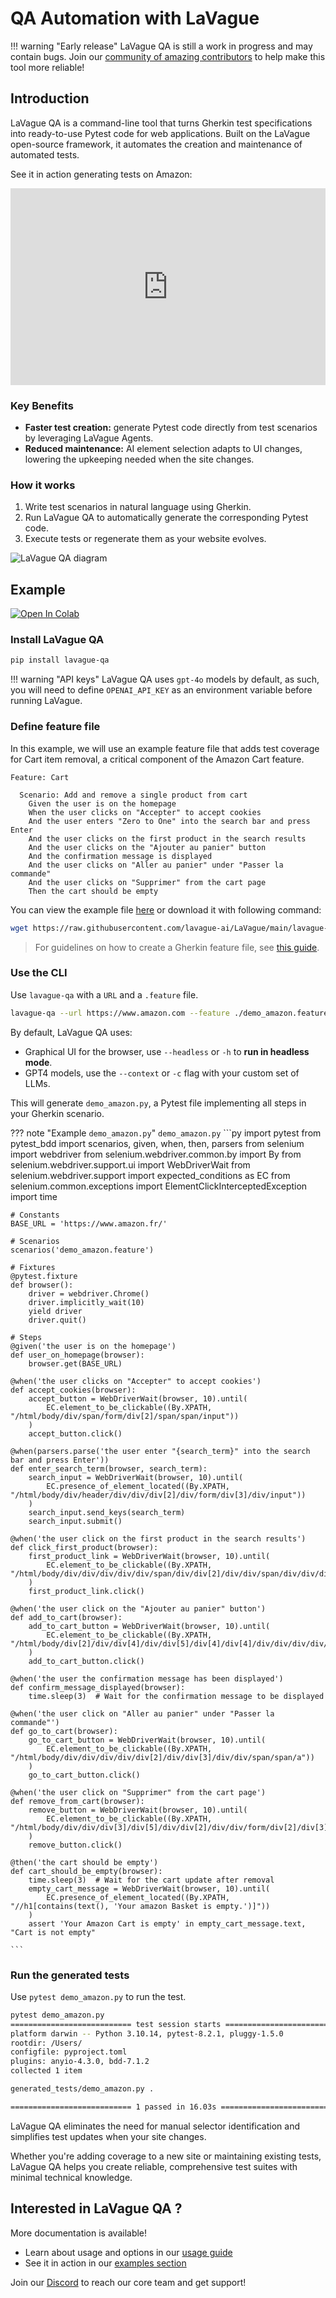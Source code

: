 # QA Automation with LaVague

!!! warning "Early release"
    LaVague QA is still a work in progress and may contain bugs. Join our [community of amazing contributors](https://discord.gg/invite/SDxn9KpqX9) to help make this tool more reliable!

## Introduction

LaVague QA is a command-line tool that turns Gherkin test specifications into ready-to-use Pytest code for web applications. Built on the LaVague open-source framework, it automates the creation and maintenance of automated tests.

See it in action generating tests on Amazon: 
<iframe width="100%" height="315" src="https://www.youtube.com/embed/5X4S2ed4QqA" frameborder="0" allow="accelerometer; autoplay; clipboard-write; encrypted-media; gyroscope; picture-in-picture" allowfullscreen></iframe>


### Key Benefits
- **Faster test creation:** generate Pytest code directly from test scenarios by leveraging LaVague Agents.
- **Reduced maintenance:** AI element selection adapts to UI changes, lowering the upkeeping needed when the site changes.

### How it works

1. Write test scenarios in natural language using Gherkin.
2. Run LaVague QA to automatically generate the corresponding Pytest code.
3. Execute tests or regenerate them as your website evolves.

![LaVague QA diagram](../../assets/lavague_qa_diagram.png)



## Example
<a target="_blank" href="https://colab.research.google.com/github/lavague-ai/LaVague/blob/main/lavague-qa/demo_lavague_QA.ipynb">
<img src="https://colab.research.google.com/assets/colab-badge.svg" alt="Open In Colab"></a>


### Install LaVague QA

```bash
pip install lavague-qa
```

!!! warning "API keys"
    LaVague QA uses `gpt-4o` models by default, as such, you will need to define `OPENAI_API_KEY` as an environment variable before running LaVague. 

### Define feature file
In this example, we will use an example feature file that adds test coverage for Cart item removal, a critical component of the Amazon Cart feature.

```gherkin
Feature: Cart

  Scenario: Add and remove a single product from cart
    Given the user is on the homepage
    When the user clicks on "Accepter" to accept cookies
    And the user enters "Zero to One" into the search bar and press Enter
    And the user clicks on the first product in the search results
    And the user clicks on the "Ajouter au panier" button
    And the confirmation message is displayed
    And the user clicks on "Aller au panier" under "Passer la commande"
    And the user clicks on "Supprimer" from the cart page
    Then the cart should be empty
```

You can view the example file [here](https://raw.githubusercontent.com/lavague-ai/LaVague/main/lavague-qa/features/demo_amazon.feature) or download it with following command:

```bash
wget https://raw.githubusercontent.com/lavague-ai/LaVague/main/lavague-qa/features/demo_amazon.feature
```

> For guidelines on how to create a Gherkin feature file, see [this guide](https://cucumber.io/docs/gherkin/reference/).

### Use the CLI

Use `lavague-qa` with a `URL` and a `.feature` file.


```bash
lavague-qa --url https://www.amazon.com --feature ./demo_amazon.feature
```

By default, LaVague QA uses:

- Graphical UI for the browser, use `--headless` or `-h` to **run in headless mode**. 
- GPT4 models, use the `--context` or `-c` flag with your custom set of LLMs. 

This will generate `demo_amazon.py`, a Pytest file implementing all steps in your Gherkin scenario.

??? note "Example `demo_amazon.py`"
    `demo_amazon.py` 
    ```py
    import pytest
    from pytest_bdd import scenarios, given, when, then, parsers
    from selenium import webdriver
    from selenium.webdriver.common.by import By
    from selenium.webdriver.support.ui import WebDriverWait
    from selenium.webdriver.support import expected_conditions as EC
    from selenium.common.exceptions import ElementClickInterceptedException
    import time

    # Constants
    BASE_URL = 'https://www.amazon.fr/'

    # Scenarios
    scenarios('demo_amazon.feature')

    # Fixtures
    @pytest.fixture
    def browser():
        driver = webdriver.Chrome()
        driver.implicitly_wait(10)
        yield driver
        driver.quit()

    # Steps
    @given('the user is on the homepage')
    def user_on_homepage(browser):
        browser.get(BASE_URL)

    @when('the user clicks on "Accepter" to accept cookies')
    def accept_cookies(browser):
        accept_button = WebDriverWait(browser, 10).until(
            EC.element_to_be_clickable((By.XPATH, "/html/body/div/span/form/div[2]/span/span/input"))
        )
        accept_button.click()

    @when(parsers.parse('the user enter "{search_term}" into the search bar and press Enter'))
    def enter_search_term(browser, search_term):
        search_input = WebDriverWait(browser, 10).until(
            EC.presence_of_element_located((By.XPATH, "/html/body/div/header/div/div/div[2]/div/form/div[3]/div/input"))
        )
        search_input.send_keys(search_term)
        search_input.submit()

    @when('the user click on the first product in the search results')
    def click_first_product(browser):
        first_product_link = WebDriverWait(browser, 10).until(
            EC.element_to_be_clickable((By.XPATH, "/html/body/div/div/div/div/div/span/div/div[2]/div/div/span/div/div/div[2]/div/h2/a"))
        )
        first_product_link.click()

    @when('the user click on the "Ajouter au panier" button')
    def add_to_cart(browser):
        add_to_cart_button = WebDriverWait(browser, 10).until(
            EC.element_to_be_clickable((By.XPATH, "/html/body/div[2]/div/div[4]/div/div[5]/div[4]/div[4]/div/div/div/div/div/div/div/div/div[2]/div/form/div/div/div[23]/div/span/span/span/input"))
        )
        add_to_cart_button.click()

    @when('the user the confirmation message has been displayed')
    def confirm_message_displayed(browser):
        time.sleep(3)  # Wait for the confirmation message to be displayed

    @when('the user click on "Aller au panier" under "Passer la commande"')
    def go_to_cart(browser):
        go_to_cart_button = WebDriverWait(browser, 10).until(
            EC.element_to_be_clickable((By.XPATH, "/html/body/div/div/div/div/div[2]/div/div[3]/div/div/span/span/a"))
        )
        go_to_cart_button.click()

    @when('the user click on "Supprimer" from the cart page')
    def remove_from_cart(browser):
        remove_button = WebDriverWait(browser, 10).until(
            EC.element_to_be_clickable((By.XPATH, "/html/body/div/div/div[3]/div[5]/div/div[2]/div/div/form/div[2]/div[3]/div[4]/div/div[2]/div/span[2]/span/input"))
        )
        remove_button.click()

    @then('the cart should be empty')
    def cart_should_be_empty(browser):
        time.sleep(3)  # Wait for the cart update after removal
        empty_cart_message = WebDriverWait(browser, 10).until(
            EC.presence_of_element_located((By.XPATH, "//h1[contains(text(), 'Your amazon Basket is empty.')]"))
        )
        assert 'Your Amazon Cart is empty' in empty_cart_message.text, "Cart is not empty"

    ```

### Run the generated tests

Use `pytest demo_amazon.py` to run the test. 

```bash
pytest demo_amazon.py
=========================== test session starts ===========================
platform darwin -- Python 3.10.14, pytest-8.2.1, pluggy-1.5.0
rootdir: /Users/
configfile: pyproject.toml
plugins: anyio-4.3.0, bdd-7.1.2
collected 1 item                                                                                                                                                                                                                                         

generated_tests/demo_amazon.py .                                                                                                                                                                                                               [100%]

=========================== 1 passed in 16.03s ===========================

```

LaVague QA eliminates the need for manual selector identification and simplifies test updates when your site changes. 

Whether you're adding coverage to a new site or maintaining existing tests, LaVague QA helps you create reliable, comprehensive test suites with minimal technical knowledge.

## Interested in LaVague QA ?

More documentation is available!

- Learn about usage and options in our [usage guide](./usage.md)
- See it in action in our [examples section](./examples.md)

Join our [Discord](https://discord.gg/invite/SDxn9KpqX9) to reach our core team and get support!